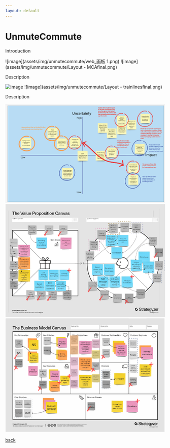 ```yaml
---
layout: default
---
```


# UnmuteCommute

Introduction

![image](assets/img/unmutecommute/web_画板 1.png)
![image](assets/img/unmutecommute/Layout - MCAfinal.png)

Description

![image](assets/img/unmutecommute/prototypenew.png)
![image](assets/img/unmutecommute/Layout - trainlinesfinal.png)

Description

![image](assets/img/unmutecommute/Assumptions-02.png)
![image](assets/img/unmutecommute/VPC_Report_Intervened.png)
![image](assets/img/unmutecommute/BMC_Report_Intervened.png)



[back](./)
